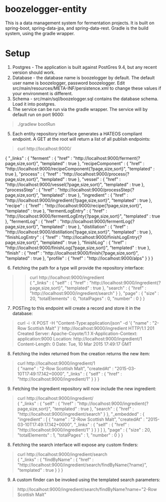 # boozelogger-entity

This is a data management system for fermentation projects.  It is built on spring-boot, spring-data-jpa, 
and spring-data-rest.  Gradle is the build system, using the gradle wrapper.

# Setup
1. Postgres - The application is built against PostGres 9.4, but any recent version should work.
2. Database - the database name is boozelogger by default.  The default user name is boozelogger, 
password boozelogger.  Edit src/main/resources/META-INF/persistence.xml to change these values if your 
environment is different.
3. Schema - src/main/sql/boozelogger.sql contains the database schema.  Load it into postgres.
4. The service can be run via the gradle wrapper.  The service will by default run on port 9000: 

> ./gradlew bootRun 

5. Each entity repository interface generates a HATEOS compliant endpoint.  A GET at the root will return a list of all publish endpoints:

> curl http://localhost:9000/

{
  "_links" : {
    "ferment" : {
      "href" : "http://localhost:9000/ferment{?page,size,sort}",
      "templated" : true
    },
    "recipeComponent" : {
      "href" : "http://localhost:9000/recipeComponent{?page,size,sort}",
      "templated" : true
    },
    "process" : {
      "href" : "http://localhost:9000/process{?page,size,sort}",
      "templated" : true
    },
    "vessel" : {
      "href" : "http://localhost:9000/vessel{?page,size,sort}",
      "templated" : true
    },
    "processStep" : {
      "href" : "http://localhost:9000/processStep{?page,size,sort}",
      "templated" : true
    },
    "ingredient" : {
      "href" : "http://localhost:9000/ingredient{?page,size,sort}",
      "templated" : true
    },
    "recipe" : {
      "href" : "http://localhost:9000/recipe{?page,size,sort}",
      "templated" : true
    },
    "fermentLogEntry" : {
      "href" : "http://localhost:9000/fermentLogEnty{?page,size,sort}",
      "templated" : true
    },
    "fermentLog" : {
      "href" : "http://localhost:9000/fermentLog{?page,size,sort}",
      "templated" : true
    },
    "distillation" : {
      "href" : "http://localhost:9000/distillation{?page,size,sort}",
      "templated" : true
    },
    "finishLogEntry" : {
      "href" : "http://localhost:9000/finishLogEntry{?page,size,sort}",
      "templated" : true
    },
    "finishLog" : {
      "href" : "http://localhost:9000/finishLog{?page,size,sort}",
      "templated" : true
    },
    "finish" : {
      "href" : "http://localhost:9000/finish{?page,size,sort}",
      "templated" : true
    },
    "profile" : {
      "href" : "http://localhost:9000/alps"
    }
  }
}

6. Fetching the path for a type will provide the repository interface:

>> curl http://localhost:9000/ingredient                                                                          
{
  "_links" : {
    "self" : {
      "href" : "http://localhost:9000/ingredient{?page,size,sort}",
      "templated" : true
    },
    "search" : {
      "href" : "http://localhost:9000/ingredient/search"
    }
  },
  "page" : {
    "size" : 20,
    "totalElements" : 0,
    "totalPages" : 0,
    "number" : 0
  }
}

7. POSTing to this endpoint will create a record and store it in the database:

>  curl -i -X POST -H "Content-Type:application/json" -d '{  "name" : "2-Row Scottish Malt" }' http://localhost:9000/ingredient 
HTTP/1.1 201 Created
Server: Apache-Coyote/1.1
X-Application-Context: application:9000
Location: http://localhost:9000/ingredient/1
Content-Length: 0
Date: Tue, 10 Mar 2015 17:49:17 GMT

8. Fetching the index returned from the creation returns the new item:

>  curl http://localhost:9000/ingredient/1                                                                         
{
  "name" : "2-Row Scottish Malt",
  "createdAt" : "2015-03-10T17:49:17.142+0000",
  "_links" : {
    "self" : {
      "href" : "http://localhost:9000/ingredient/1"
    }
  }
}

9. Fetching the ingredient repository will now include the new ingredient:

> curl http://localhost:9000/ingredient/                                                                           
{
  "_links" : {
    "self" : {
      "href" : "http://localhost:9000/ingredient{?page,size,sort}",
      "templated" : true
    },
    "search" : {
      "href" : "http://localhost:9000/ingredient/search"
    }
  },
  "_embedded" : {
    "ingredient" : [ {
      "name" : "2-Row Scottish Malt",
      "createdAt" : "2015-03-10T17:49:17.142+0000",
      "_links" : {
        "self" : {
          "href" : "http://localhost:9000/ingredient/1"
        }
      }
    } ]
  },
  "page" : {
    "size" : 20,
    "totalElements" : 1,
    "totalPages" : 1,
    "number" : 0
  }
}

8. Fetching the search interface will expose any custom finders:

> curl http://localhost:9000/ingredient/search                                                                     
{
  "_links" : {
    "findByName" : {
      "href" : "http://localhost:9000/ingredient/search/findByName{?name}",
      "templated" : true
    }
  }
}

9. A custom finder can be invoked using the templated search parameters:

> http://localhost:9000/ingredient/search/findByName?name="2-Row Scottish Malt"
